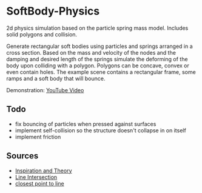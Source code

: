 # SoftBody-Physics
2d physics simulation based on the particle spring mass model. Includes solid polygons and collision.

Generate rectangular soft bodies using particles and springs arranged in a cross section. Based on the mass and velocity of the nodes and the damping and desired length of the springs simulate the deforming of the body upon colliding with a polygon.
Polygons can be concave, convex or even contain holes. The example scene contains a rectangular frame, some ramps and a soft body that will bounce.

Demonstration: [YouTube Video](https://youtu.be/xg5vSq7_cT4)

## Todo

- fix bouncing of particles when pressed against surfaces
- implement self-collision so the structure doesn't collapse in on itself 
- implement friction

## Sources

- [Inspiration and Theory](https://youtu.be/kyQP4t_wOGI)
- [Line Intersection](https://martin-thoma.com/how-to-check-if-two-line-segments-intersect/)
- [closest point to line](https://stackoverflow.com/questions/3120357/get-closest-point-to-a-line/9557244#9557244)
